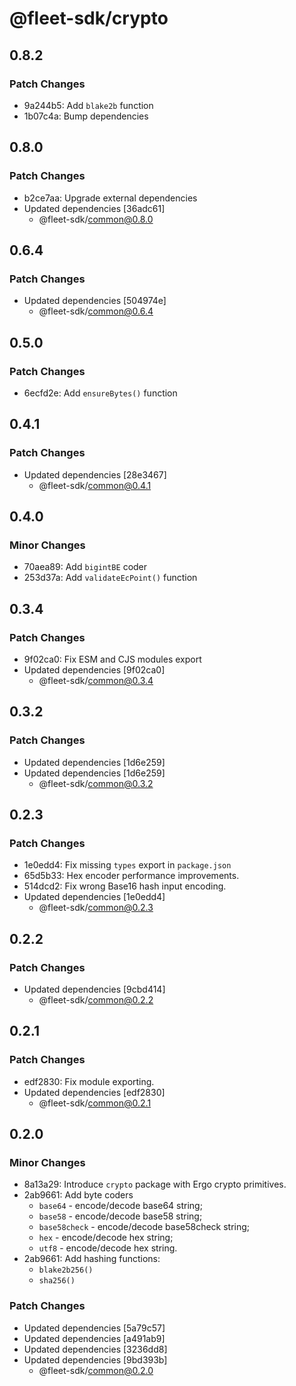 # @fleet-sdk/crypto

## 0.8.2

### Patch Changes

- 9a244b5: Add `blake2b` function
- 1b07c4a: Bump dependencies

## 0.8.0

### Patch Changes

- b2ce7aa: Upgrade external dependencies
- Updated dependencies [36adc61]
  - @fleet-sdk/common@0.8.0

## 0.6.4

### Patch Changes

- Updated dependencies [504974e]
  - @fleet-sdk/common@0.6.4

## 0.5.0

### Patch Changes

- 6ecfd2e: Add `ensureBytes()` function

## 0.4.1

### Patch Changes

- Updated dependencies [28e3467]
  - @fleet-sdk/common@0.4.1

## 0.4.0

### Minor Changes

- 70aea89: Add `bigintBE` coder
- 253d37a: Add `validateEcPoint()` function

## 0.3.4

### Patch Changes

- 9f02ca0: Fix ESM and CJS modules export
- Updated dependencies [9f02ca0]
  - @fleet-sdk/common@0.3.4

## 0.3.2

### Patch Changes

- Updated dependencies [1d6e259]
- Updated dependencies [1d6e259]
  - @fleet-sdk/common@0.3.2

## 0.2.3

### Patch Changes

- 1e0edd4: Fix missing `types` export in `package.json`
- 65d5b33: Hex encoder performance improvements.
- 514dcd2: Fix wrong Base16 hash input encoding.
- Updated dependencies [1e0edd4]
  - @fleet-sdk/common@0.2.3

## 0.2.2

### Patch Changes

- Updated dependencies [9cbd414]
  - @fleet-sdk/common@0.2.2

## 0.2.1

### Patch Changes

- edf2830: Fix module exporting.
- Updated dependencies [edf2830]
  - @fleet-sdk/common@0.2.1

## 0.2.0

### Minor Changes

- 8a13a29: Introduce `crypto` package with Ergo crypto primitives.
- 2ab9661: Add byte coders
  - `base64` - encode/decode base64 string;
  - `base58` - encode/decode base58 string;
  - `base58check` - encode/decode base58check string;
  - `hex` - encode/decode hex string;
  - `utf8` - encode/decode hex string.
- 2ab9661: Add hashing functions:
  - `blake2b256()`
  - `sha256()`

### Patch Changes

- Updated dependencies [5a79c57]
- Updated dependencies [a491ab9]
- Updated dependencies [3236dd8]
- Updated dependencies [9bd393b]
  - @fleet-sdk/common@0.2.0

